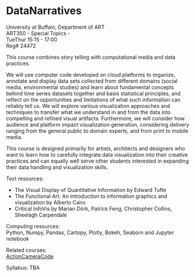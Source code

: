 # DataNarratives

University at Buffalo, Department of ART  
ART350 - Special Topics -  
TueThur 15:15 - 17:00  
Reg# 24472  

This course combines story telling  with computational media and data practices. 

We will use computer code developed on cloud platforms to organize, annotate and display data sets collected from different domains (social media, environmental studies)  and learn about fundamental concepts behind time series datasets together and basis statistical principles, and reflect on the opportunities and limitations of what such information can reliably tell us. We will explore various visualization approaches and techniques to transfer what we understand in and from the data into compelling and refined visual artifacts. Furthermore, we will consider how audience and platform impact visualization generation, considering delivery ranging from the general public to domain experts, and from print to mobile media.

This course is designed primarily for artists, architects and designers who want to learn how to carefully integrate data visualization into their creative practices and can equally well serve other students interested in expanding their data handling and visualization skills.

  

Text resources:  
 - The Visual Display of Quantitative Information by Edward Tufte  
 - The Functional Art: An introduction to information graphics and visualization by Alberto Cairo  
 - Critical InfoVis by Marian Dörk, Patrick Feng, Christopher Collins, Sheelagh Carpendale  
  
Computing resources:  
Python, Numpy, Pandas, Cartopy, Plotly, Bokeh, Seaborn and Jupyter notebook  

Related courses:  
[ActionCameraCode](https://github.com/realtechsupport/ActionCameraCode)  

Syllabus:
TBA  
